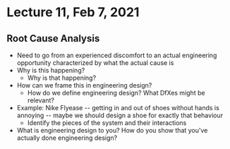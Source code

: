 # Lecture 11, Feb 7, 2021

## Root Cause Analysis

* Need to go from an experienced discomfort to an actual engineering opportunity characterized by what the actual cause is
* Why is this happening?
	* Why is that happening?
* How can we frame this in engineering design?
	* How do we define engineering design? What DfXes might be relevant?
* Example: Nike Flyease -- getting in and out of shoes without hands is annoying -- maybe we should design a shoe for exactly that behaviour
	* Identify the pieces of the system and their interactions
* What is engineering design to you? How do you show that you've actually done engineering design?

